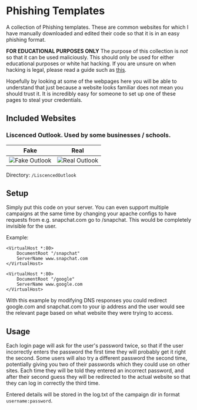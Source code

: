 # Phishing Templates

A collection of Phishing templates. These are common websites for which I have manually downloaded and edited their code so that it is in an easy phishing format.

**FOR EDUCATIONAL PURPOSES ONLY**
The purpose of this collection is *not* so that it can be used maliciously. This should only be used for either educational purposes or white hat hacking. If you are unsure on when hacking is legal, please read a guide such as [this](https://www.bridewellconsulting.com/when-is-hacking-illegal-and-legal).

Hopefully by looking at some of the webpages here you will be able to understand that just because a website looks familiar does not mean you should trust it. It is incredibly easy for someone to set up one of these pages to steal your credentials.

## Included Websites

### Liscenced Outlook. Used by some businesses / schools.

| Fake | Real |
|------|------|
| ![Fake Outlook](https://i.imgur.com/4p6KFHU.png) | ![Real Outlook](https://i.imgur.com/euGbGpP.png) |

Directory: `/LiscencedOutlook`

## Setup

Simply put this code on your server. You can even support multiple campaigns at the same time by changing your apache configs to have requests from e.g. snapchat.com go to /snapchat. This would be completely invisible for the user.

Example:
```
<VirtualHost *:80>
    DocumentRoot "/snapchat"
    ServerName www.snapchat.com
</VirtualHost>

<VirtualHost *:80>
    DocumentRoot "/google"
    ServerName www.google.com
</VirtualHost>
```

With this example by modifying DNS responses you could redirect google.com and snapchat.com to your ip address and the user would see the relevant page based on what website they were trying to access.

## Usage

Each login page will ask for the user's password twice, so that if the user incorrectly enters the password the first time they will probably get it right the second. Some users will also try a different password the second time, potentially giving you two of their passwords which they could use on other sites. Each time they will be told they entered an incorrect password, and after their second guess they will be redirected to the actual website so that they can log in correctly the third time.

Entered details will be stored in the log.txt of the campaign dir in format `username:password`.